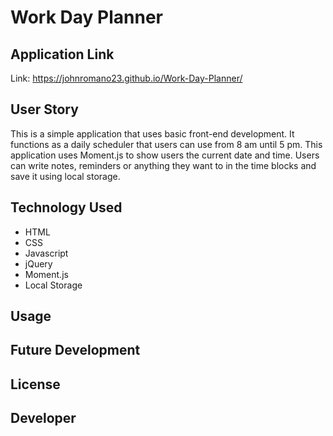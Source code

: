# Work Day Planner

## Application Link
Link: https://johnromano23.github.io/Work-Day-Planner/

## User Story
This is a simple application that uses basic front-end development. It functions as a daily scheduler that users can use from 8 am until 5 pm. This application uses Moment.js to show users the current date and time. Users can write notes, reminders or anything they want to in the time blocks and save it using local storage. 
## Technology Used
* HTML
* CSS
* Javascript
* jQuery
* Moment.js
* Local Storage

## Usage

## Future Development

## License


## Developer
